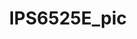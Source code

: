 ---
id: '1'
price: '49.40'
title: IPS6525E_pic
description: >-
  
default_thumbnail_image: images/huawei/network/IPS6525E_pic/front_top.png
default_original_image: images/huawei/network/IPS6525E_pic/front_top.png
featured: true
order: 5
category: src/pages/category/network-switches.md
seo:
  title: Nulla suscipit
  description: 'Lorem ipsum dolor sit amet, consectetur adipiscing elit'
  extra:
    - name: 'og:type'
      value: website
      keyName: property
    - name: 'og:title'
      value: Nulla suscipit
      keyName: property
    - name: 'og:description'
      value: 'Lorem ipsum dolor sit amet, consectetur adipiscing elit'
      keyName: property
    - name: 'og:image'
      value: images/huawei/network/IPS6525E_pic/front_top.png
      keyName: property
      relativeUrl: true
    - name: 'twitter:card'
      value: summary_large_image
    - name: 'twitter:title'
      value: Nulla suscipit
    - name: 'twitter:description'
      value: 'Lorem ipsum dolor sit amet, consectetur adipiscing elit'
    - name: 'twitter:image'
      value: images/huawei/huaweiAP/IPS6525E_pic/front_top.png
      relativeUrl: true
template: product
---